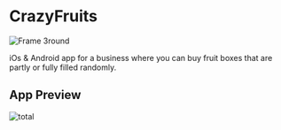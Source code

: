 # CrazyFruits
![Frame 3round](https://user-images.githubusercontent.com/82574299/125537301-5d6e9b44-10ee-42d0-8eda-5e03bcf1fae9.png)

iOs & Android app for a business where you can buy fruit boxes that are partly or fully filled randomly.

## App Preview
![total](https://user-images.githubusercontent.com/82574299/125547418-6ee27db4-6126-4f4d-acb0-a40595091efa.png)




